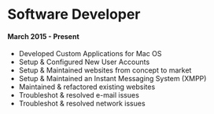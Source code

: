 # Software Developer
#### March 2015 - Present
* Developed Custom Applications for Mac OS
* Setup & Configured New User Accounts
* Setup & Maintained websites from concept to market
* Setup & Maintained an Instant Messaging System (XMPP)
* Maintained & refactored existing websites
* Troubleshot & resolved e-mail issues
* Troubleshot & resolved network issues
